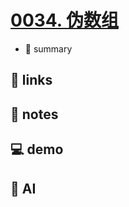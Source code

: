 # [0034. 伪数组](https://github.com/Tdahuyou/javascript/tree/main/0034.%20%E4%BC%AA%E6%95%B0%E7%BB%84)

- 📝 summary

## 🔗 links
## 📒 notes
## 💻 demo
## 🤖 AI
